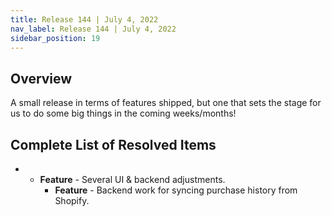 ```yaml
---
title: Release 144 | July 4, 2022
nav_label: Release 144 | July 4, 2022
sidebar_position: 19
---
```


## Overview

A small release in terms of features shipped, but one that sets the stage for us to do some big things in the coming
weeks/months!

## Complete List of Resolved Items

*
    + **Feature** - Several UI & backend adjustments.
        + **Feature** - Backend work for syncing purchase history from Shopify.
